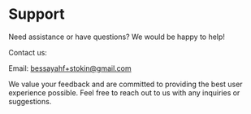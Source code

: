 # Support
Need assistance or have questions? We would be happy to help!

Contact us:

Email: bessayahf+stokin@gmail.com

We value your feedback and are committed to providing the best user experience possible. Feel free to reach out to us with any inquiries or suggestions.
